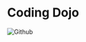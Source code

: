 Coding Dojo
===========

![Github](http://cloud.github.com/downloads/runeroniek/Coding-Dojo/Screen%20Shot%202012-05-03%20at%2011.05.00%20PM.png)
